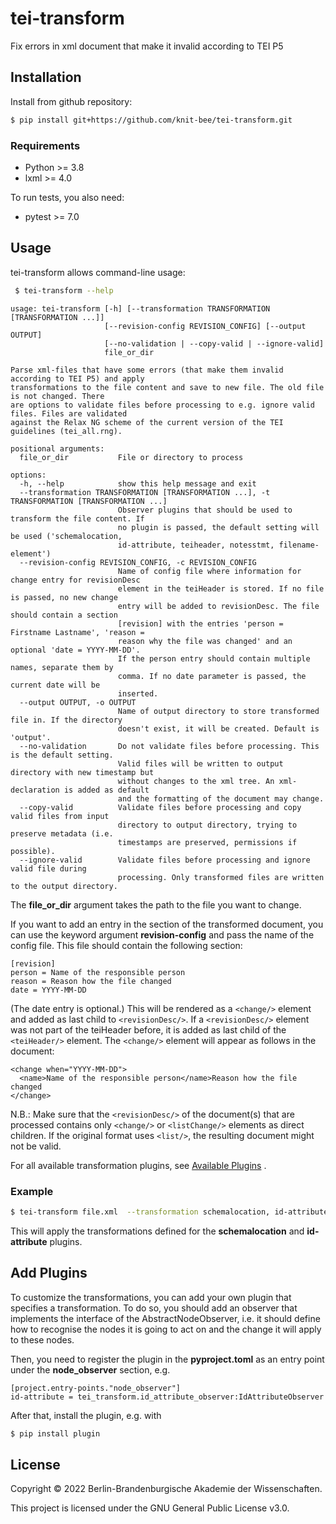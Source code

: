 # tei-transform
Fix errors in xml document that make it invalid according to TEI P5


## Installation
Install from github repository:

```sh
$ pip install git+https://github.com/knit-bee/tei-transform.git
```

### Requirements
* Python >= 3.8
* lxml >= 4.0

To run tests, you also need:

* pytest >= 7.0

## Usage
tei-transform allows command-line usage:
```sh
 $ tei-transform --help
 ```
```
usage: tei-transform [-h] [--transformation TRANSFORMATION [TRANSFORMATION ...]]
                     [--revision-config REVISION_CONFIG] [--output OUTPUT]
                     [--no-validation | --copy-valid | --ignore-valid]
                     file_or_dir

Parse xml-files that have some errors (that make them invalid according to TEI P5) and apply
transformations to the file content and save to new file. The old file is not changed. There
are options to validate files before processing to e.g. ignore valid files. Files are validated
against the Relax NG scheme of the current version of the TEI guidelines (tei_all.rng).

positional arguments:
  file_or_dir           File or directory to process

options:
  -h, --help            show this help message and exit
  --transformation TRANSFORMATION [TRANSFORMATION ...], -t TRANSFORMATION [TRANSFORMATION ...]
                        Observer plugins that should be used to transform the file content. If
                        no plugin is passed, the default setting will be used ('schemalocation,
                        id-attribute, teiheader, notesstmt, filename-element')
  --revision-config REVISION_CONFIG, -c REVISION_CONFIG
                        Name of config file where information for change entry for revisionDesc
                        element in the teiHeader is stored. If no file is passed, no new change
                        entry will be added to revisionDesc. The file should contain a section
                        [revision] with the entries 'person = Firstname Lastname', 'reason =
                        reason why the file was changed' and an optional 'date = YYYY-MM-DD'.
                        If the person entry should contain multiple names, separate them by
                        comma. If no date parameter is passed, the current date will be
                        inserted.
  --output OUTPUT, -o OUTPUT
                        Name of output directory to store transformed file in. If the directory
                        doesn't exist, it will be created. Default is 'output'.
  --no-validation       Do not validate files before processing. This is the default setting.
                        Valid files will be written to output directory with new timestamp but
                        without changes to the xml tree. An xml-declaration is added as default
                        and the formatting of the document may change.
  --copy-valid          Validate files before processing and copy valid files from input
                        directory to output directory, trying to preserve metadata (i.e.
                        timestamps are preserved, permissions if possible).
  --ignore-valid        Validate files before processing and ignore valid file during
                        processing. Only transformed files are written to the output directory.
```

The **file_or_dir** argument takes the path to the file you want to change.

If you want to add an entry in the <revisionDesc/> section of the transformed
document, you can use the keyword argument **revision-config** and pass the name of
the config file. This file should contain the following section:

```
[revision]
person = Name of the responsible person
reason = Reason how the file changed
date = YYYY-MM-DD
```
(The date entry is optional.)
This will be rendered as a `<change/>` element and added as last child to `<revisionDesc/>`. If
 a `<revisionDesc/>` element was not part of the teiHeader before, it is added as last child
 of the `<teiHeader/>` element. The `<change/>` element will appear as follows in the document:

```
<change when="YYYY-MM-DD">
  <name>Name of the responsible person</name>Reason how the file changed
</change>
```
N.B.: Make sure that the `<revisionDesc/>` of the document(s) that are processed
 contains only `<change/>` or `<listChange/>` elements as direct children. If the
 original format uses `<list/>`, the resulting document might not be valid.


For all available transformation plugins, see [Available Plugins](Available_plugins.md) .

### Example

```sh
$ tei-transform file.xml  --transformation schemalocation, id-attribute
```
This will apply the transformations defined for the **schemalocation** and **id-attribute**
plugins.

## Add Plugins
To customize the transformations, you can add your own plugin that specifies a
transformation. To do so, you should add an observer that implements the interface
of the AbstractNodeObserver, i.e. it should define how to recognise the nodes it
 is going to act on and the change it will apply to these nodes.

Then, you need to register the plugin in the **pyproject.toml** as an entry point under
the **node_observer** section, e.g.

```
[project.entry-points."node_observer"]
id-attribute = tei_transform.id_attribute_observer:IdAttributeObserver
```

After that, install the plugin, e.g. with
```sh
$ pip install plugin
```


## License
Copyright © 2022 Berlin-Brandenburgische Akademie der Wissenschaften.

This project is licensed under the GNU General Public License v3.0.
